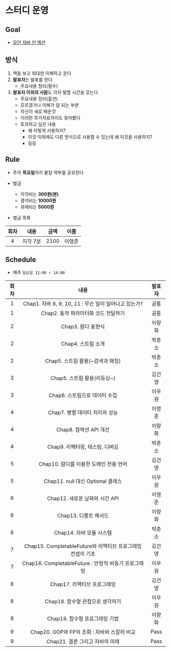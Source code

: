 # 스터디 운영

## Goal
* [모던 자바 인 액션](http://www.yes24.com/Product/Goods/77125987?scode=032&OzSrank=2)

## 방식
1. 책을 보고 최대한 이해하고 온다
2. **발표자**는 발표를 한다
    - 주요내용 정리(필수)
3. **발표자 이외의 사람**도 각자 말할 시간을 갖는다
    - 주요내용 정리(옵션)
    - 모르겠거나 이해가 덜 되는 부분
    - 자신이 새로 배운것
    - 이러한 추가자료까지도 찾아봤다
    - 토의하고 싶은 내용
        - 왜 이렇게 사용하지?
        - 이것 이외에도 다른 방식으로 사용할 수 있는데 왜 이것을 사용하지?
        - 등등

## Rule
- 주의 **목요일**까지 불참 여부를 공유한다
- 벌금
    - 지각비는 **300원(분)**
    - 결석비는 **10000원**
    - 과제비는 **5000원**
    
- 벌금 목록  
  
|회차|내용|금액|이름|  
| :---: | :---: | :---: | :---: |  
|4| 지각 7분 | 2100 | 이영준 |  

## Schedule
- 매주 `일요일 12:00 ~ 14:00`  

|회차|내용|발표자|  
| :---: | :---: | :---: |  
|1|Chap1. 자바 8, 9, 10, 11 : 무슨 일이 일어나고 있는가?|공통|  
|1|Chap2. 동작 파라미터화 코드 전달하기|공통|  
|2|Chap3. 람다 표현식|이량화|
|2|Chap4. 스트림 소개|박춘소|
|2|Chap5. 스트림 활용(~검색과 매칭)|박춘소|
|3|Chap5. 스트림 활용(리듀싱~)|김건영|
|3|Chap6. 스트림으로 데이터 수집|이우원|
|4|Chap7. 병렬 데이터 처리와 성능|이영준|
|4|Chap8. 컬렉션 API 개선|이량화|
|4|Chap9. 리팩터링, 테스팅, 디버깅|박춘소|
|5|Chap10. 람다를 이용한 도메인 전용 언어|김건영|
|5|Chap11. null 대신 Optional 클래스|이우원|
|6|Chap12. 새로운 날짜와 시간 API|이영준|
|6|Chap13. 디폴트 메서드|이량화|
|6|Chap14. 자바 모듈 시스템|박춘소|
|7|Chap15. CompletableFuture와 리액티브 프로그래밍 컨셉의 기초|김건영|
|7|Chap16. CompletableFuture : 안정적 비동기 프로그래밍|이우원|
|8|Chap17. 리액티브 프로그래밍|김건영|
|8|Chap18. 함수형 관점으로 생각하기|이우원|
|8|Chap19. 함수형 프로그래밍 기법|이량화|
|9|Chap20. OOP와 FP의 조화 : 자바와 스칼라 비교|Pass|
|9|Chap21. 결론 그리고 자바의 미래|Pass|
